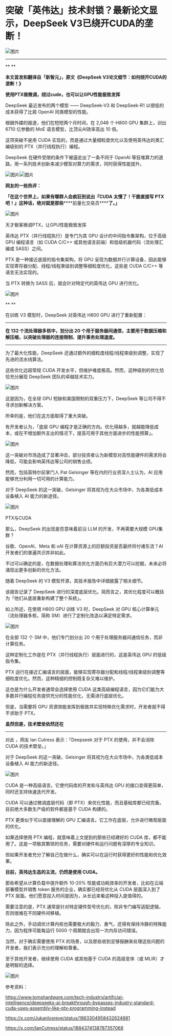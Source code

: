 # 突破「英伟达」技术封锁？最新论文显示，DeepSeek V3已绕开CUDA的垄断！



![图片](./%E7%AA%81%E7%A0%B4%E3%80%8C%E8%8B%B1%E4%BC%9F%E8%BE%BE%E3%80%8D%E6%8A%80%E6%9C%AF%E5%B0%81%E9%94%81%EF%BC%9F%E6%9C%80%E6%96%B0%E8%AE%BA%E6%96%87%E6%98%BE%E7%A4%BA%EF%BC%8CDeepSeek%20V3%E5%B7%B2%E7%BB%95%E5%BC%80CUDA%E7%9A%84%E5%9E%84%E6%96%AD%EF%BC%81.assets/640-20250503223126927)

------







**
**

**本文首发和翻译自「新智元」，原文《DeepSeek V3论文细节：如何绕开CUDA的垄断！》**



**使用PTX做微调，绕过cude，也可以让GPU性能极致发挥**







DeepSeek 最近发布的两个模型 —— DeepSeek-V3 和 DeepSeek-R1 以很低的成本获得了比肩 OpenAI 同类模型的性能。



根据外媒的报道，他们在短短两个月时间，在 2,048 个 H800 GPU 集群上，训出 6710 亿参数的 MoE 语言模型，比顶尖AI效率高出 10 倍。



这项突破不是用 CUDA 实现的，而是通过大量细粒度优化以及使用英伟达的类汇编级别的 PTX（并行线程执行）编程。



DeepSeek 在硬件受限的条件下被逼走出了一条不同于 OpenAI 等狂堆算力的道路，用一系列技术创新来减少模型对算力的需求，同时获得性能提升。





![图片](./%E7%AA%81%E7%A0%B4%E3%80%8C%E8%8B%B1%E4%BC%9F%E8%BE%BE%E3%80%8D%E6%8A%80%E6%9C%AF%E5%B0%81%E9%94%81%EF%BC%9F%E6%9C%80%E6%96%B0%E8%AE%BA%E6%96%87%E6%98%BE%E7%A4%BA%EF%BC%8CDeepSeek%20V3%E5%B7%B2%E7%BB%95%E5%BC%80CUDA%E7%9A%84%E5%9E%84%E6%96%AD%EF%BC%81.assets/640-20250503223126953)![图片](./%E7%AA%81%E7%A0%B4%E3%80%8C%E8%8B%B1%E4%BC%9F%E8%BE%BE%E3%80%8D%E6%8A%80%E6%9C%AF%E5%B0%81%E9%94%81%EF%BC%9F%E6%9C%80%E6%96%B0%E8%AE%BA%E6%96%87%E6%98%BE%E7%A4%BA%EF%BC%8CDeepSeek%20V3%E5%B7%B2%E7%BB%95%E5%BC%80CUDA%E7%9A%84%E5%9E%84%E6%96%AD%EF%BC%81.assets/640-20250503223126976)



**网友的一些热评：**

**「在这个世界上，如果有哪群人会疯狂到说出『CUDA 太慢了！干脆直接写 PTX 吧！』这种话，绝对就是那些*****\*前量化交易员\******了。」**



![图片](./%E7%AA%81%E7%A0%B4%E3%80%8C%E8%8B%B1%E4%BC%9F%E8%BE%BE%E3%80%8D%E6%8A%80%E6%9C%AF%E5%B0%81%E9%94%81%EF%BC%9F%E6%9C%80%E6%96%B0%E8%AE%BA%E6%96%87%E6%98%BE%E7%A4%BA%EF%BC%8CDeepSeek%20V3%E5%B7%B2%E7%BB%95%E5%BC%80CUDA%E7%9A%84%E5%9E%84%E6%96%AD%EF%BC%81.assets/640-20250503223127013)









天才极客微调PTX，让GPU性能极致发挥

英伟达 PTX（并行线程执行）是专门为其 GPU 设计的中间指令集架构，位于高级 GPU 编程语言（如 CUDA C/C++ 或其他语言前端）和低级机器代码（流处理汇编或 SASS）之间。



PTX 是一种接近底层的指令集架构，将 GPU 呈现为数据并行计算设备，因此能够实现寄存器分配、线程/线程束级别调整等细粒度优化，这些是 CUDA C/C++ 等语言无法实现的。



当 PTX 转换为 SASS 后，就会针对特定代的英伟达 GPU 进行优化。



![图片](./%E7%AA%81%E7%A0%B4%E3%80%8C%E8%8B%B1%E4%BC%9F%E8%BE%BE%E3%80%8D%E6%8A%80%E6%9C%AF%E5%B0%81%E9%94%81%EF%BC%9F%E6%9C%80%E6%96%B0%E8%AE%BA%E6%96%87%E6%98%BE%E7%A4%BA%EF%BC%8CDeepSeek%20V3%E5%B7%B2%E7%BB%95%E5%BC%80CUDA%E7%9A%84%E5%9E%84%E6%96%AD%EF%BC%81.assets/640-20250503223126949)



**
**

在训练 V3 模型时，DeepSeek 对英伟达 H800 GPU 进行了重新配置：

------



**在 132 个流处理器多核中，划分出 20 个用于服务器间通信，主要用于数据压缩和解压缩，以突破处理器的连接限制、提升事务处理速度。**



------



为了最大化性能，DeepSeek 还通过额外的细粒度线程/线程束级别调整，实现了先进的流水线算法。



这些优化远超常规 CUDA 开发水平，但维护难度极高。然而，这种级别的优化恰恰充分展现 DeepSeek 团队的卓越技术实力。

![图片](./%E7%AA%81%E7%A0%B4%E3%80%8C%E8%8B%B1%E4%BC%9F%E8%BE%BE%E3%80%8D%E6%8A%80%E6%9C%AF%E5%B0%81%E9%94%81%EF%BC%9F%E6%9C%80%E6%96%B0%E8%AE%BA%E6%96%87%E6%98%BE%E7%A4%BA%EF%BC%8CDeepSeek%20V3%E5%B7%B2%E7%BB%95%E5%BC%80CUDA%E7%9A%84%E5%9E%84%E6%96%AD%EF%BC%81.assets/640-20250503223126996)



这是因为，在全球 GPU 短缺和美国限制的双重压力下，DeepSeek 等公司不得不寻求创新解决方案。



所幸的是，他们在这方面取得了重大突破。



有开发者认为，「底层 GPU 编程才是正确的方向。优化得越多，就越能降低成本，或在不增加额外支出的情况下，提高可用于其他方面进步的性能预算」。



![图片](./%E7%AA%81%E7%A0%B4%E3%80%8C%E8%8B%B1%E4%BC%9F%E8%BE%BE%E3%80%8D%E6%8A%80%E6%9C%AF%E5%B0%81%E9%94%81%EF%BC%9F%E6%9C%80%E6%96%B0%E8%AE%BA%E6%96%87%E6%98%BE%E7%A4%BA%EF%BC%8CDeepSeek%20V3%E5%B7%B2%E7%BB%95%E5%BC%80CUDA%E7%9A%84%E5%9E%84%E6%96%AD%EF%BC%81.assets/640-20250503223126932)



这一突破对市场造成了显著冲击，部分投资者认为新模型对高性能硬件的需求将会降低，可能会影响英伟达等公司的销售业绩。



然而，包括英特尔前掌门人 Pat Gelsinger 等在内的行业资深人士认为，AI 应用能够充分利用一切可用的计算能力。



对于 DeepSeek 的这一突破，Gelsinger 将其视为在大众市场中，为各类低成本设备植入 AI 能力的新途径。

![图片](./%E7%AA%81%E7%A0%B4%E3%80%8C%E8%8B%B1%E4%BC%9F%E8%BE%BE%E3%80%8D%E6%8A%80%E6%9C%AF%E5%B0%81%E9%94%81%EF%BC%9F%E6%9C%80%E6%96%B0%E8%AE%BA%E6%96%87%E6%98%BE%E7%A4%BA%EF%BC%8CDeepSeek%20V3%E5%B7%B2%E7%BB%95%E5%BC%80CUDA%E7%9A%84%E5%9E%84%E6%96%AD%EF%BC%81.assets/640-20250503223126987)



PTX与CUDA



那么，DeepSeek 的出现是否意味着前沿 LLM 的开发，不再需要大规模 GPU集群？



谷歌、OpenAI、Meta 和 xAI 在计算资源上的巨额投资是否最终将付诸东流？AI 开发者们的普遍共识并非如此。



不过可以确定的是，在数据处理和算法优化方面仍有巨大潜力可以挖掘，未来必将涌现出更多创新的优化方法。



随着 DeepSeek 的 V3 模型开源，其技术报告中详细披露了相关细节。



该报告记录了 DeepSeek 进行的深度底层优化。简而言之，其优化程度可以概括为「他们从底层重新构建了整个系统」。



如上所述，在使用 H800 GPU 训练 V3 时，DeepSeek 对 GPU 核心计算单元（流处理器多核，简称 SM）进行了定制化改造以满足特定需求。



![图片](./%E7%AA%81%E7%A0%B4%E3%80%8C%E8%8B%B1%E4%BC%9F%E8%BE%BE%E3%80%8D%E6%8A%80%E6%9C%AF%E5%B0%81%E9%94%81%EF%BC%9F%E6%9C%80%E6%96%B0%E8%AE%BA%E6%96%87%E6%98%BE%E7%A4%BA%EF%BC%8CDeepSeek%20V3%E5%B7%B2%E7%BB%95%E5%BC%80CUDA%E7%9A%84%E5%9E%84%E6%96%AD%EF%BC%81.assets/640-20250503223126993)



在全部 132 个 SM 中，他们专门划分出 20 个用于处理服务器间通信任务，而非计算任务。



这种定制化工作是在 PTX（并行线程执行）层面进行的，这是英伟达 GPU 的低级指令集。



PTX 运行在接近汇编语言的层面，能够实现寄存器分配和线程/线程束级别调整等细粒度优化。然而，这种精细的控制既复杂又难以维护。



这也是为什么开发者通常会选择使用 CUDA 这类高级编程语言，因为它们能为大多数并行编程任务提供充分的性能优化，无需进行底层优化。



但是，当需要将 GPU 资源效能发挥到极致并实现特殊优化需求时，开发者就不得不求助于 PTX。





**虽然但是，技术壁垒依然还在**



------




对此 ，网友 Ian Cutress 表示：「Deepseek 对于 PTX 的使用，并不会消除 CUDA 的技术壁垒。」



对于 DeepSeek 的这一突破，Gelsinger 将其视为在大众市场中，为各类低成本设备植入 AI 能力的新途径。

![图片](./%E7%AA%81%E7%A0%B4%E3%80%8C%E8%8B%B1%E4%BC%9F%E8%BE%BE%E3%80%8D%E6%8A%80%E6%9C%AF%E5%B0%81%E9%94%81%EF%BC%9F%E6%9C%80%E6%96%B0%E8%AE%BA%E6%96%87%E6%98%BE%E7%A4%BA%EF%BC%8CDeepSeek%20V3%E5%B7%B2%E7%BB%95%E5%BC%80CUDA%E7%9A%84%E5%9E%84%E6%96%AD%EF%BC%81.assets/640-20250503223126994)



CUDA 是一种高级语言。它使代码库的开发和与英伟达 GPU 的接口变得更简单，同时还支持快速迭代开发。



CUDA 可以通过微调底层代码（即 PTX）来优化性能，而且基础库都已经完备。目前绝大多数生产级的软件都是基于 CUDA 构建的。



PTX 更类似于可以直接理解的 GPU 汇编语言。它工作在底层，允许进行微观层面的优化。



如果选择使用 PTX 编程，就意味着上文提到的那些已经建好的 CUDA 库，都不能用了。这是一项极其繁琐的任务，需要对硬件和运行问题有深厚的专业知识。



但如果开发者充分了解自己在做什么，确实可以在运行时获得更好的性能和优化效果。



**目前，英伟达生态的主流，仍然是使用 CUDA。**



那些希望从计算负载中提升额外 10-20% 性能或功耗效率的开发者，比如在云端部署模型并销售 token 服务的企业，确实都已经将优化从 CUDA 层面深入到了 PTX 层面。他们愿意投入时间是因为，从长远来看这种投入是值得的。



需要注意的是，PTX 通常是针对特定硬件型号优化的，除非专门编写适配逻辑，否则很难在不同硬件间移植。



除此之外，手动调优计算内核也需要极大的毅力、勇气，还得有保持冷静的特殊能力，因为程序可能每运行 5000 个周期就会出现一次内存访问错误。



当然，对于确实需要使用 PTX 的场景，以及那些收到足够报酬来处理这些问题的开发者，我们表示充分的理解和尊重。



至于其他开发者，继续使用 CUDA 或其他基于 CUDA 的高级变体（或 MLIR）才是明智的选择。



![图片](./%E7%AA%81%E7%A0%B4%E3%80%8C%E8%8B%B1%E4%BC%9F%E8%BE%BE%E3%80%8D%E6%8A%80%E6%9C%AF%E5%B0%81%E9%94%81%EF%BC%9F%E6%9C%80%E6%96%B0%E8%AE%BA%E6%96%87%E6%98%BE%E7%A4%BA%EF%BC%8CDeepSeek%20V3%E5%B7%B2%E7%BB%95%E5%BC%80CUDA%E7%9A%84%E5%9E%84%E6%96%AD%EF%BC%81.assets/640-20250503223127018)







参考资料：

https://www.tomshardware.com/tech-industry/artificial-intelligence/deepseeks-ai-breakthrough-bypasses-industry-standard-cuda-uses-assembly-like-ptx-programming-instead

https://x.com/Jukanlosreve/status/1883304958432624881

https://x.com/IanCutress/status/1884374138787357068